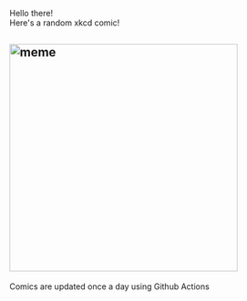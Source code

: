 Hello there! <br>Here's a random xkcd comic!<br>
## <img src="https://imgs.xkcd.com/comics/godel_escher_kurthalsey.jpg" alt="meme" width="400"/><br>
Comics are updated once a day using Github Actions